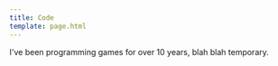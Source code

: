 ```yaml
---
title: Code
template: page.html
---
```


I've been programming games for over 10 years, blah blah temporary.
